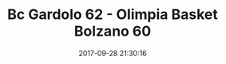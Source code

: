 ---
title: Bc Gardolo 62 - Olimpia Basket Bolzano 60
date: 2017-09-28 21:30:16
squadra-a: Bc Gardolo
punteggio-a: 62
squadra-b: Olimpia Basket Bolzano
punteggio-b: 60
partite/squadra: coppa-trentino-17-18
luogo: Centro Sportivo Trento Nord
categoria: coppa trentino
---